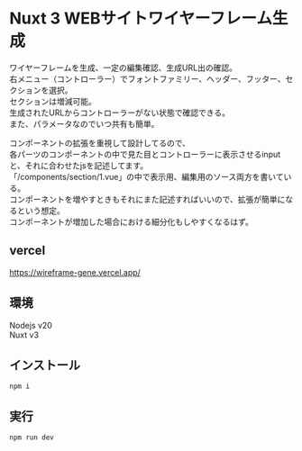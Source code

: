 # Nuxt 3 WEBサイトワイヤーフレーム生成  
ワイヤーフレームを生成、一定の編集確認、生成URL出の確認。  
右メニュー（コントローラー）でフォントファミリー、ヘッダー、フッター、セクションを選択。  
セクションは増減可能。  
生成されたURLからコントローラーがない状態で確認できる。  
また、パラメータなのでいつ共有も簡単。  
  
コンポーネントの拡張を重視して設計してるので、  
各パーツのコンポーネントの中で見た目とコントローラーに表示させるinputと、それに合わせたjsを記述してます。  
「/components/section/1.vue」の中で表示用、編集用のソース両方を書いている。  
コンポーネントを増やすときもそれにまた記述すればいいので、拡張が簡単になるという想定。  
コンポーネントが増加した場合における細分化もしやすくなるはず。  

## vercel  
https://wireframe-gene.vercel.app/

## 環境
Nodejs v20  
Nuxt v3  

## インストール  

    npm i

## 実行

    npm run dev

